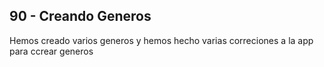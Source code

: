 ## 90 - Creando Generos

Hemos creado varios generos y hemos hecho varias correciones a la app para ccrear generos

  
